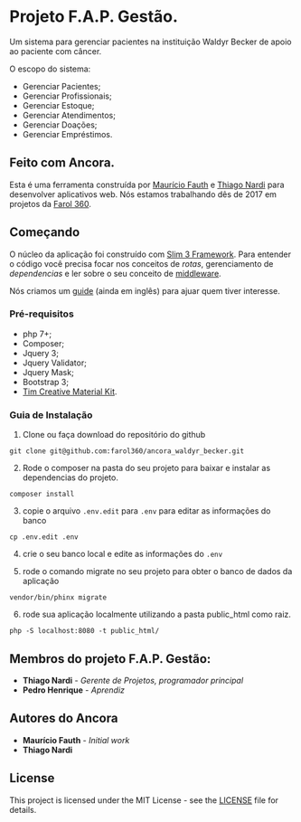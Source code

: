# Projeto  F.A.P. Gestão.

Um sistema para gerenciar pacientes na instituição Waldyr Becker de apoio ao paciente com câncer.

O escopo do sistema:

- Gerenciar Pacientes;
- Gerenciar Profissionais;
- Gerenciar Estoque;
- Gerenciar Atendimentos;
- Gerenciar Doações;
- Gerenciar Empréstimos.

## Feito com Ancora.

Esta é uma ferramenta construída por [Maurício Fauth](https://github.com/mauriciofauth) e [Thiago Nardi](https://github.com/thnardi) para desenvolver aplicativos web. Nós estamos trabalhando dês de 2017 em projetos da [Farol 360](https://farol360.com.br).

## Começando

O núcleo da aplicação foi construído com [Slim 3 Framework](https://www.slimframework.com). Para entender o código você precisa focar nos conceitos de *rotas*, gerenciamento de *dependencias* e ler sobre o seu conceito de [middleware](https://www.slimframework.com/docs/v3/concepts/middleware.html).

Nós criamos um [guide](https://github.com/thnardi/ancora/blob/master/GUIDE.md) (ainda em inglês) para ajuar quem tiver interesse.

### Pré-requisitos

 - php 7+;
 - Composer;
 - Jquery 3;
 - Jquery Validator;
 - Jquery Mask;
 - Bootstrap 3;
 - [Tim Creative Material Kit](https://github.com/creativetimofficial/material-dashboard).


### Guia de Instalação

1) Clone ou faça download do repositório do github
```
git clone git@github.com:farol360/ancora_waldyr_becker.git
```
2) Rode o composer na pasta do seu projeto para baixar e instalar as dependencias do projeto.
```
composer install
```
3) copie o arquivo `.env.edit` para `.env` para editar as informações do banco
```
cp .env.edit .env
```
4) crie o seu banco local e edite as informações do `.env`

5) rode o comando migrate no seu projeto para obter o banco de dados da aplicação
```
vendor/bin/phinx migrate
```
6) rode sua aplicação localmente utilizando a pasta public_html como raiz.
```
php -S localhost:8080 -t public_html/
```
## Membros do projeto F.A.P. Gestão:

- **Thiago Nardi** - *Gerente de Projetos, programador principal*
- **Pedro Henrique** - *Aprendiz*

## Autores do Ancora

- **Maurício Fauth** - *Initial work*
- **Thiago Nardi**

## License

This project is licensed under the MIT License - see the [LICENSE](https://github.com/thnardi/ancora/blob/master/LICENSE) file for details.

